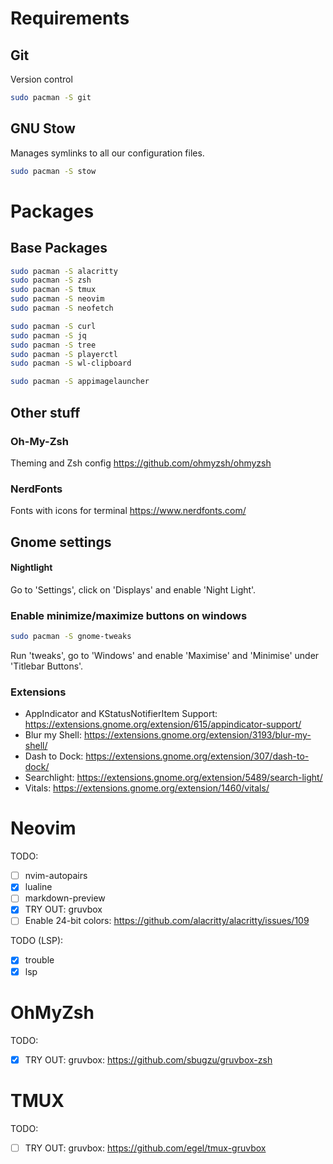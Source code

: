 # Requirements

## Git

Version control

```bash
sudo pacman -S git
```

## GNU Stow

Manages symlinks to all our configuration files.

```bash
sudo pacman -S stow
```

# Packages

## Base Packages

```bash
sudo pacman -S alacritty
sudo pacman -S zsh
sudo pacman -S tmux
sudo pacman -S neovim
sudo pacman -S neofetch

sudo pacman -S curl
sudo pacman -S jq
sudo pacman -S tree
sudo pacman -S playerctl
sudo pacman -S wl-clipboard

sudo pacman -S appimagelauncher
```

## Other stuff

### Oh-My-Zsh
Theming and Zsh config
https://github.com/ohmyzsh/ohmyzsh

### NerdFonts
Fonts with icons for terminal
https://www.nerdfonts.com/

## Gnome settings

#### Nightlight
Go to 'Settings', click on 'Displays' and enable 'Night Light'.

### Enable minimize/maximize buttons on windows
```bash
sudo pacman -S gnome-tweaks
```
Run 'tweaks', go to 'Windows' and enable 'Maximise' and 'Minimise' under 'Titlebar Buttons'.

### Extensions
- AppIndicator and KStatusNotifierItem Support: https://extensions.gnome.org/extension/615/appindicator-support/
- Blur my Shell: https://extensions.gnome.org/extension/3193/blur-my-shell/
- Dash to Dock: https://extensions.gnome.org/extension/307/dash-to-dock/
- Searchlight: https://extensions.gnome.org/extension/5489/search-light/
- Vitals: https://extensions.gnome.org/extension/1460/vitals/

# Neovim

TODO:
- [ ] nvim-autopairs
- [x] lualine
- [ ] markdown-preview
- [x] TRY OUT: gruvbox
- [ ] Enable 24-bit colors: https://github.com/alacritty/alacritty/issues/109

TODO (LSP):
- [x] trouble
- [x] lsp

# OhMyZsh

TODO:
- [x] TRY OUT: gruvbox: https://github.com/sbugzu/gruvbox-zsh

# TMUX

TODO:
- [ ] TRY OUT: gruvbox: https://github.com/egel/tmux-gruvbox
